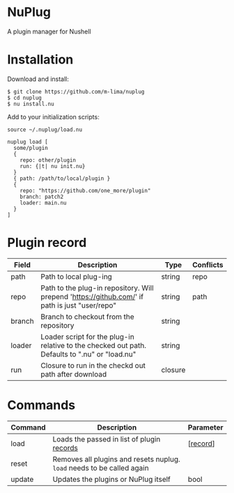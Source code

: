 # NuPlug
A plugin manager for Nushell

# Installation
Download and install:
```nushell
$ git clone https://github.com/m-lima/nuplug
$ cd nuplug
$ nu install.nu
```

Add to your initialization scripts:
```nushell
source ~/.nuplug/load.nu

nuplug load [
  some/plugin
  {
    repo: other/plugin
    run: {|t| nu init.nu}
  }
  { path: /path/to/local/plugin }
  {
    repo: "https://github.com/one_more/plugin"
    branch: patch2
    loader: main.nu
  }
]
```

# Plugin record
| Field  | Description                                                                                          | Type    | Conflicts |
|--------|------------------------------------------------------------------------------------------------------|---------|-----------|
| path   | Path to local plug-ing                                                                               | string  | repo      |
| repo   | Path to the plug-in repository. Will prepend 'https://github.com/' if path is just "user/repo"       | string  | path      |
| branch | Branch to checkout from the repository                                                               | string  |           |
| loader | Loader script for the plug-in relative to the checked out path. Defaults to "<name>.nu" or "load.nu" | string  |           |
| run    | Closure to run in the checkd out path after download                                                 | closure |           |

# Commands
| Command | Description                                                            | Parameter                  |
|---------|------------------------------------------------------------------------|----------------------------|
| load    | Loads the passed in list of plugin [records](#plugin-record)           | [[record](#plugin-record)] |
| reset   | Removes all plugins and resets nuplug. `load` needs to be called again |                            |
| update  | Updates the plugins or NuPlug itself                                   | bool                       |

